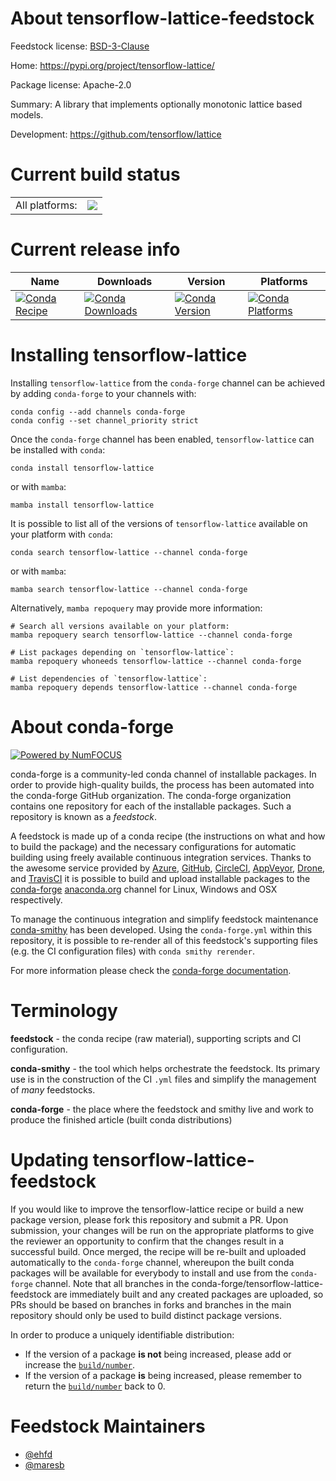 About tensorflow-lattice-feedstock
==================================

Feedstock license: [BSD-3-Clause](https://github.com/conda-forge/tensorflow-lattice-feedstock/blob/main/LICENSE.txt)

Home: https://pypi.org/project/tensorflow-lattice/

Package license: Apache-2.0

Summary: A library that implements optionally monotonic lattice based models.

Development: https://github.com/tensorflow/lattice

Current build status
====================


<table><tr><td>All platforms:</td>
    <td>
      <a href="https://dev.azure.com/conda-forge/feedstock-builds/_build/latest?definitionId=12547&branchName=main">
        <img src="https://dev.azure.com/conda-forge/feedstock-builds/_apis/build/status/tensorflow-lattice-feedstock?branchName=main">
      </a>
    </td>
  </tr>
</table>

Current release info
====================

| Name | Downloads | Version | Platforms |
| --- | --- | --- | --- |
| [![Conda Recipe](https://img.shields.io/badge/recipe-tensorflow--lattice-green.svg)](https://anaconda.org/conda-forge/tensorflow-lattice) | [![Conda Downloads](https://img.shields.io/conda/dn/conda-forge/tensorflow-lattice.svg)](https://anaconda.org/conda-forge/tensorflow-lattice) | [![Conda Version](https://img.shields.io/conda/vn/conda-forge/tensorflow-lattice.svg)](https://anaconda.org/conda-forge/tensorflow-lattice) | [![Conda Platforms](https://img.shields.io/conda/pn/conda-forge/tensorflow-lattice.svg)](https://anaconda.org/conda-forge/tensorflow-lattice) |

Installing tensorflow-lattice
=============================

Installing `tensorflow-lattice` from the `conda-forge` channel can be achieved by adding `conda-forge` to your channels with:

```
conda config --add channels conda-forge
conda config --set channel_priority strict
```

Once the `conda-forge` channel has been enabled, `tensorflow-lattice` can be installed with `conda`:

```
conda install tensorflow-lattice
```

or with `mamba`:

```
mamba install tensorflow-lattice
```

It is possible to list all of the versions of `tensorflow-lattice` available on your platform with `conda`:

```
conda search tensorflow-lattice --channel conda-forge
```

or with `mamba`:

```
mamba search tensorflow-lattice --channel conda-forge
```

Alternatively, `mamba repoquery` may provide more information:

```
# Search all versions available on your platform:
mamba repoquery search tensorflow-lattice --channel conda-forge

# List packages depending on `tensorflow-lattice`:
mamba repoquery whoneeds tensorflow-lattice --channel conda-forge

# List dependencies of `tensorflow-lattice`:
mamba repoquery depends tensorflow-lattice --channel conda-forge
```


About conda-forge
=================

[![Powered by
NumFOCUS](https://img.shields.io/badge/powered%20by-NumFOCUS-orange.svg?style=flat&colorA=E1523D&colorB=007D8A)](https://numfocus.org)

conda-forge is a community-led conda channel of installable packages.
In order to provide high-quality builds, the process has been automated into the
conda-forge GitHub organization. The conda-forge organization contains one repository
for each of the installable packages. Such a repository is known as a *feedstock*.

A feedstock is made up of a conda recipe (the instructions on what and how to build
the package) and the necessary configurations for automatic building using freely
available continuous integration services. Thanks to the awesome service provided by
[Azure](https://azure.microsoft.com/en-us/services/devops/), [GitHub](https://github.com/),
[CircleCI](https://circleci.com/), [AppVeyor](https://www.appveyor.com/),
[Drone](https://cloud.drone.io/welcome), and [TravisCI](https://travis-ci.com/)
it is possible to build and upload installable packages to the
[conda-forge](https://anaconda.org/conda-forge) [anaconda.org](https://anaconda.org/)
channel for Linux, Windows and OSX respectively.

To manage the continuous integration and simplify feedstock maintenance
[conda-smithy](https://github.com/conda-forge/conda-smithy) has been developed.
Using the ``conda-forge.yml`` within this repository, it is possible to re-render all of
this feedstock's supporting files (e.g. the CI configuration files) with ``conda smithy rerender``.

For more information please check the [conda-forge documentation](https://conda-forge.org/docs/).

Terminology
===========

**feedstock** - the conda recipe (raw material), supporting scripts and CI configuration.

**conda-smithy** - the tool which helps orchestrate the feedstock.
                   Its primary use is in the construction of the CI ``.yml`` files
                   and simplify the management of *many* feedstocks.

**conda-forge** - the place where the feedstock and smithy live and work to
                  produce the finished article (built conda distributions)


Updating tensorflow-lattice-feedstock
=====================================

If you would like to improve the tensorflow-lattice recipe or build a new
package version, please fork this repository and submit a PR. Upon submission,
your changes will be run on the appropriate platforms to give the reviewer an
opportunity to confirm that the changes result in a successful build. Once
merged, the recipe will be re-built and uploaded automatically to the
`conda-forge` channel, whereupon the built conda packages will be available for
everybody to install and use from the `conda-forge` channel.
Note that all branches in the conda-forge/tensorflow-lattice-feedstock are
immediately built and any created packages are uploaded, so PRs should be based
on branches in forks and branches in the main repository should only be used to
build distinct package versions.

In order to produce a uniquely identifiable distribution:
 * If the version of a package **is not** being increased, please add or increase
   the [``build/number``](https://docs.conda.io/projects/conda-build/en/latest/resources/define-metadata.html#build-number-and-string).
 * If the version of a package **is** being increased, please remember to return
   the [``build/number``](https://docs.conda.io/projects/conda-build/en/latest/resources/define-metadata.html#build-number-and-string)
   back to 0.

Feedstock Maintainers
=====================

* [@ehfd](https://github.com/ehfd/)
* [@maresb](https://github.com/maresb/)


